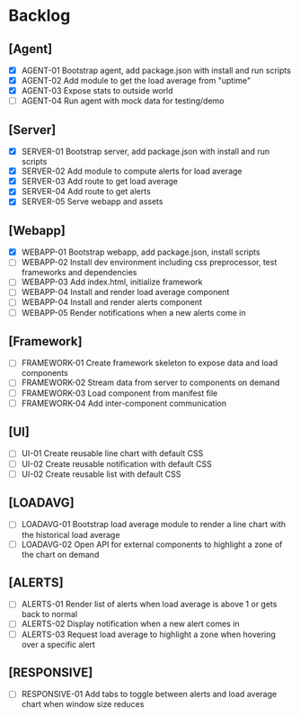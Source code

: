 # Backlog

## [Agent]
 - [X] AGENT-01 Bootstrap agent, add package.json with install and run scripts
 - [X] AGENT-02 Add module to get the load average from "uptime"
 - [X] AGENT-03 Expose stats to outside world
 - [ ] AGENT-04 Run agent with mock data for testing/demo

## [Server]
 - [X] SERVER-01 Bootstrap server, add package.json with install and run scripts
 - [X] SERVER-02 Add module to compute alerts for load average
 - [X] SERVER-03 Add route to get load average 
 - [X] SERVER-04 Add route to get alerts
 - [X] SERVER-05 Serve webapp and assets

## [Webapp]
 - [X] WEBAPP-01 Bootstrap webapp, add package.json, install scripts
 - [ ] WEBAPP-02 Install dev environment including css preprocessor, test frameworks and dependencies
 - [ ] WEBAPP-03 Add index.html, initialize framework
 - [ ] WEBAPP-04 Install and render load average component
 - [ ] WEBAPP-04 Install and render alerts component
 - [ ] WEBAPP-05 Render notifications when a new alerts come in
 
## [Framework]
 - [ ] FRAMEWORK-01 Create framework skeleton to expose data and load components
 - [ ] FRAMEWORK-02 Stream data from server to components on demand
 - [ ] FRAMEWORK-03 Load component from manifest file
 - [ ] FRAMEWORK-04 Add inter-component communication

## [UI]
 - [ ] UI-01 Create reusable line chart with default CSS
 - [ ] UI-02 Create reusable notification with default CSS
 - [ ] UI-02 Create reusable list with default CSS

## [LOADAVG]
 - [ ] LOADAVG-01 Bootstrap load average module to render a line chart with the historical load average
 - [ ] LOADAVG-02 Open API for external components to highlight a zone of the chart on demand
 
## [ALERTS]
 - [ ] ALERTS-01 Render list of alerts when load average is above 1 or gets back to normal
 - [ ] ALERTS-02 Display notification when a new alert comes in
 - [ ] ALERTS-03 Request load average to highlight a zone when hovering over a specific alert
 
## [RESPONSIVE]
 - [ ] RESPONSIVE-01 Add tabs to toggle between alerts and load average chart when window size reduces